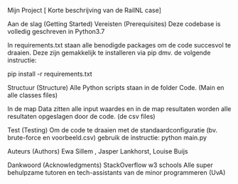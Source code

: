 Mijn Project
[ Korte beschrijving van de RailNL case]

Aan de slag (Getting Started)
Vereisten (Prerequisites)
Deze codebase is volledig geschreven in Python3.7

In requirements.txt staan alle benodigde packages om de code succesvol te draaien. Deze zijn gemakkelijk te installeren via pip dmv. de volgende instructie:

pip install -r requirements.txt


Structuur (Structure)
Alle Python scripts staan in de folder Code. (Main en alle classes files)

In de map Data zitten alle input waardes en in de map resultaten worden alle resultaten opgeslagen door de code. (de csv files)

Test (Testing)
Om de code te draaien met de standaardconfiguratie (bv. brute-force en voorbeeld.csv) gebruik de instructie:
python main.py


Auteurs (Authors)
Ewa Sillem , Jasper Lankhorst, Louise Buijs


Dankwoord (Acknowledgments)
StackOverflow
w3 schools
Alle super behulpzame tutoren en tech-assistants van de minor programmeren (UvA)
